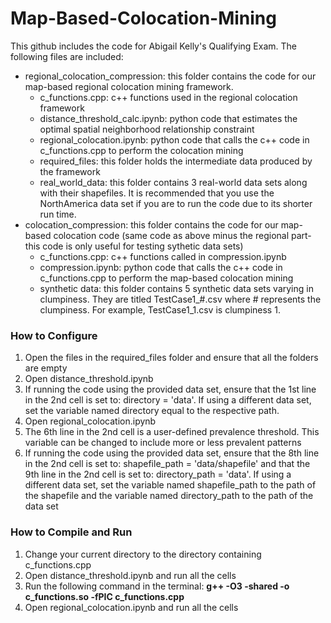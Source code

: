 # Map-Based-Colocation-Mining
This github includes the code for Abigail Kelly's Qualifying Exam.  The following files are included:
* regional_colocation_compression: this folder contains the code for our map-based regional colocation mining framework.
   * c_functions.cpp: c++ functions used in the regional colocation framework
   * distance_threshold_calc.ipynb: python code that estimates the optimal spatial neighborhood relationship constraint
   * regional_colocation.ipynb: python code that calls the c++ code in c_functions.cpp to perform the colocation mining
   * required_files: this folder holds the intermediate data produced by the framework
   * real_world_data: this folder contains 3 real-world data sets along with their shapefiles.  It is recommended that you use the NorthAmerica data set if you are to run the code due to its shorter run time.
* colocation_compression: this folder contains the code for our map-based colocation code (same code as above minus the regional part- this code is only useful for testing sythetic data sets)
   * c_functions.cpp: c++ functions called in compression.ipynb
   * compression.ipynb: python code that calls the c++ code in c_functions.cpp to perform the map-based colocation mining
   * synthetic data: this folder contains 5 synthetic data sets varying in clumpiness.  They are titled TestCase1_#.csv where # represents the clumpiness.  For example, TestCase1_1.csv is clumpiness 1.


### How to Configure
1. Open the files in the required_files folder and ensure that all the folders are empty
2. Open distance_threshold.ipynb
3. If running the code using the provided data set, ensure that the 1st line in the 2nd cell is set to: directory = 'data'.  If using a different data set, set the variable named directory equal to the respective path.
4. Open regional_colocation.ipynb
5. The 6th line in the 2nd cell is a user-defined prevalence threshold.  This variable can be changed to include more or less prevalent patterns
6. If running the code using the provided data set, ensure that the 8th line in the 2nd cell is set to: shapefile_path = 'data/shapefile' and that the 9th line in the 2nd cell is set to: directory_path = 'data'.  If using a different data set, set the variable named shapefile_path to the path of the shapefile and the variable named directory_path to the path of the data set

### How to Compile and Run
1. Change your current directory to the directory containing c_functions.cpp
2. Open distance_threshold.ipynb and run all the cells
3. Run the following command in the terminal: **g++ -O3 -shared -o c_functions.so -fPIC c_functions.cpp**
4. Open regional_colocation.ipynb and run all the cells
